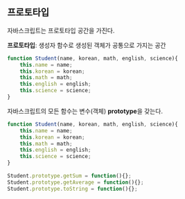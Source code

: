 ## 프로토타입

자바스크립트는 프로토타입 공간을 가진다.

**프로토타입**: 생성자 함수로 생성된 객체가 공통으로 가지는 공간

```javascript 1.8
function Student(name, korean, math, english, science){
    this.name = name;
    this.korean = korean;
    this.math = math;
    this.english = english;
    this.science = science;
}
```

자바스크립트의 모든 함수는 변수(객체) **prototype**을 갖는다.

```javascript 1.8
function Student(name, korean, math, english, science){
    this.name = name;
    this.korean = korean;
    this.math = math;
    this.english = english;
    this.science = science;
}
    
Student.prototype.getSum = function(){};
Student.prototype.getAverage = function(){};
Student.prototype.toString = function(){};
```
